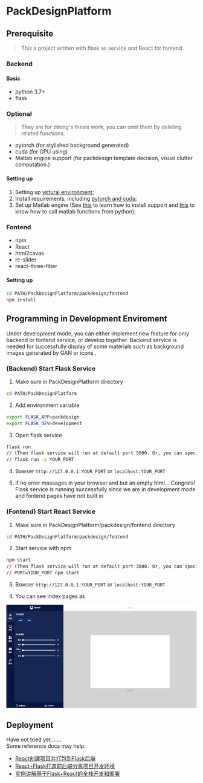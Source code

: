 # PackDesignPlatform

## Prerequisite

> This a project written with flask as service and React for fontend.

### Backend

#### Basic
* python 3.7+
* flask

### Optional 
> They are for zitong's thesis work, you can omit them by deleting related functions.
* pytorch (for stylished background generated)
* cuda (for GPU using)
* Matlab engine support (for packdesign template decision, visual clutter computation.)

#### Setting up
1. Setting up [virtural environment](https://docs.python.org/zh-cn/3/library/venv.html);
2. Install requirements, including [pytorch and cuda](https://pytorch.org/);
3. Set up Matlab engine (See [this](https://ww2.mathworks.cn/help/matlab/matlab_external/get-started-with-matlab-engine-for-python.html) to learn how to install support and [this](https://ww2.mathworks.cn/help/matlab/matlab-engine-for-python.html) to know how to call matlab functions from python);

### Fontend
* npm
* React
* html2cavas
* rc-slider
* react-three-fiber

#### Setting up

``` bash
cd PATH/PackDesignPlatform/packdesign/fontend
npm install
```


## Programming in Development Enviroment

Under development mode, you can either implement new feature for only backend or fontend service, or develop together. Backend service is needed for successfully display of some materials such as background images generated by GAN or icons . 

### (Backend) Start Flask Service

1. Make sure in PackDesignPlatform directory  
``` bash
cd PATH/PackDesignPlatform
```

2. Add environment variable  
``` bash
export FLASK_APP=packdesign  
export FLASK_DEV=development
```

3. Open flask service
``` bash
flask run
// (Then flask service will run at default port 5000. Or, you can specify port using -p parameter) 
// flask run -p YOUR_PORT 
``` 

4. Bowser `http://127.0.0.1:YOUR_PORT` or `localhost:YOUR_PORT`

5. If no error massages in your browser and but an empty html... Congrats! Flask service is running successfully since we are in development mode and fontend pages have not built in


### (Fontend) Start React Service

1. Make sure in PackDesignPlatform/packdesign/fontend directory  
``` bash
cd PATH/PackDesignPlatform/packdesign/fontend
```

2. Start service with npm
``` bash
npm start
// (Then flask service will run at default port 3000. Or, you can specify port by specifying PORT variable) 
// PORT=YOUR_PORT npm start
``` 

3. Bowser `http://127.0.0.1:YOUR_PORT` or `localhost:YOUR_PORT`

4. You can see index pages as 

![IndexPages](./index.jpg)

## Deployment

Have not tried yet.......  
Some reference docs may help:  
* [React创建项目并打包到Flask后端](https://www.jianshu.com/p/b348926fa628?from=timeline@)  
* [React+Flask打造前后端分离项目开发环境](https://www.cnblogs.com/sikongji-yeshan/p/12188076.html)  
* [实例讲解基于Flask+React的全栈开发和部署](https://segmentfault.com/a/1190000007706773)

